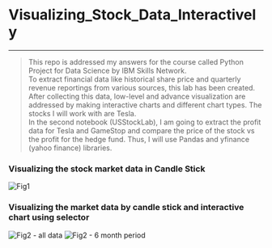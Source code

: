 # Visualizing_Stock_Data_Interactively
----------------------------------------------------------------
> This repo is addressed my answers for the course called Python Project for Data Science by IBM Skills Network.<br>
To extract financial data like historical share price and quarterly revenue reportings from various sources, this lab has been created. After collecting this data, low-level and advance visualization are addressed by making interactive charts and different chart types. The stocks I will work with are Tesla.<br>
In the second notebook (USStockLab), I am going to extract the profit data for Tesla and GameStop and compare the price of the stock vs the profit for the hedge fund. Thus, I will use Pandas and yfinance (yahoo finance) libraries.


### Visualizing the stock market data in Candle Stick
![Fig1](https://github.com/znawfar/Visualizing_Stock_Data_Interactively/blob/main/Figures/Fig1.png)

### Visualizing the market data by candle stick and interactive chart using selector
![Fig2 - all data](https://github.com/znawfar/Visualizing_Stock_Data_Interactively/blob/main/Figures/Fig2%20-%20all.png)
![Fig2 - 6 month period](https://github.com/znawfar/Visualizing_Stock_Data_Interactively/blob/main/Figures/Fig2%20-%206m.png)


